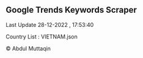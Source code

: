 

## Google Trends Keywords Scraper 
 
Last Update 28-12-2022 , 17:53:40

Country List :
VIETNAM.json



© Abdul Muttaqin 
